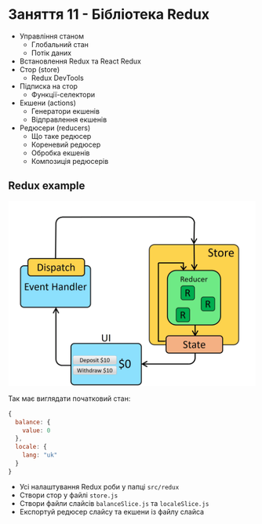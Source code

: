 # Заняття 11 - Бібліотека Redux

- Управління станом
  - Глобальний стан
  - Потік даних
- Встановлення Redux та React Redux
- Стор (store)
  - Redux DevTools
- Підписка на стор
  - Функції-селектори
- Екшени (actions)
  - Генератори екшенів
  - Відправлення екшенів
- Редюсери (reducers)
  - Що таке редюсер
  - Кореневий редюсер
  - Обробка екшенів
  - Композиція редюсерів

## Redux example

![UI завдання](https://raw.githubusercontent.com/goitacademy/react-course-track/11-redux/assets/task.gif)

Так має виглядати початковий стан:

```js
{
  balance: {
    value: 0
  },
  locale: {
    lang: "uk"
  }
}
```

- Усі налаштування Redux роби у папці `src/redux`
- Створи стор у файлі `store.js`
- Створи файли слайсів `balanceSlice.js` та `localeSlice.js`
- Експортуй редюсер слайсу та екшени із файлу слайса